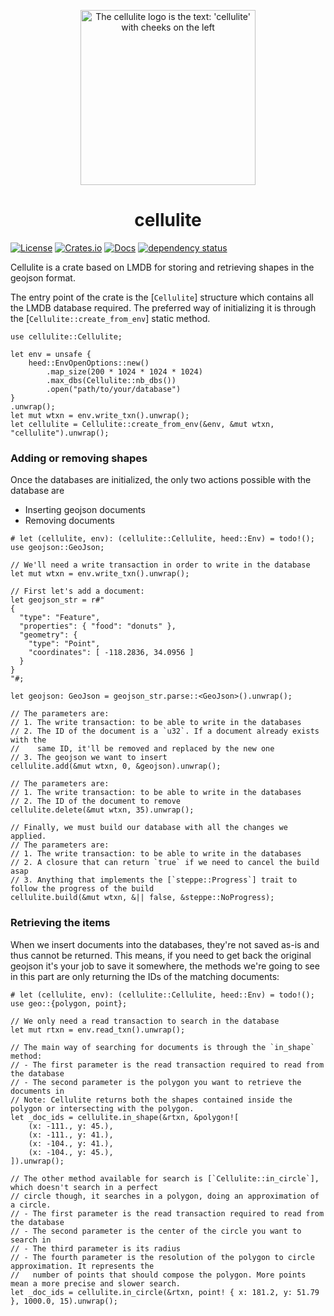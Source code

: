<p align="center"><img width="280px" title="The cellulite logo is the text: 'cellulite' with cheeks on the left" src="https://raw.githubusercontent.com/meilisearch/deserr/main/assets/deserr.png"></a>
<h1 align="center">cellulite</h1>

[![License](https://img.shields.io/badge/license-MIT-green)](LICENSE-MIT)
[![Crates.io](https://img.shields.io/crates/v/cellulite)](https://crates.io/crates/cellulite)
[![Docs](https://docs.rs/cellulite/badge.svg)](https://docs.rs/cellulite)
[![dependency status](https://deps.rs/repo/github/meilisearch/cellulite/status.svg)](https://deps.rs/repo/github/meilisearch/cellulite)

Cellulite is a crate based on LMDB for storing and retrieving shapes in the geojson format.

The entry point of the crate is the [`Cellulite`] structure which contains all the LMDB database required.
The preferred way of initializing it is through the [`Cellulite::create_from_env`] static method.
```rust,no_run
use cellulite::Cellulite;

let env = unsafe {
    heed::EnvOpenOptions::new()
        .map_size(200 * 1024 * 1024 * 1024)
        .max_dbs(Cellulite::nb_dbs())
        .open("path/to/your/database")
}
.unwrap();
let mut wtxn = env.write_txn().unwrap();
let cellulite = Cellulite::create_from_env(&env, &mut wtxn, "cellulite").unwrap();
```

### Adding or removing shapes

Once the databases are initialized, the only two actions possible with the database are
- Inserting geojson documents
- Removing documents

```rust,no_run
# let (cellulite, env): (cellulite::Cellulite, heed::Env) = todo!();
use geojson::GeoJson;

// We'll need a write transaction in order to write in the database
let mut wtxn = env.write_txn().unwrap();

// First let's add a document:
let geojson_str = r#"
{
  "type": "Feature",
  "properties": { "food": "donuts" },
  "geometry": {
    "type": "Point",
    "coordinates": [ -118.2836, 34.0956 ]
  }
}
"#;

let geojson: GeoJson = geojson_str.parse::<GeoJson>().unwrap();

// The parameters are:
// 1. The write transaction: to be able to write in the databases
// 2. The ID of the document is a `u32`. If a document already exists with the
//    same ID, it'll be removed and replaced by the new one
// 3. The geojson we want to insert
cellulite.add(&mut wtxn, 0, &geojson).unwrap();

// The parameters are:
// 1. The write transaction: to be able to write in the databases
// 2. The ID of the document to remove
cellulite.delete(&mut wtxn, 35).unwrap();

// Finally, we must build our database with all the changes we applied.
// The parameters are:
// 1. The write transaction: to be able to write in the databases
// 2. A closure that can return `true` if we need to cancel the build asap
// 3. Anything that implements the [`steppe::Progress`] trait to follow the progress of the build
cellulite.build(&mut wtxn, &|| false, &steppe::NoProgress);
```

### Retrieving the items

When we insert documents into the databases, they're not saved as-is and thus cannot be returned.
This means, if you need to get back the original geojson it's your job to save it somewhere,
the methods we're going to see in this part are only returning the IDs of the matching documents:

```rust,no_run
# let (cellulite, env): (cellulite::Cellulite, heed::Env) = todo!();
use geo::{polygon, point};

// We only need a read transaction to search in the database
let mut rtxn = env.read_txn().unwrap();

// The main way of searching for documents is through the `in_shape` method:
// - The first parameter is the read transaction required to read from the database
// - The second parameter is the polygon you want to retrieve the documents in
// Note: Cellulite returns both the shapes contained inside the polygon or intersecting with the polygon.
let _doc_ids = cellulite.in_shape(&rtxn, &polygon![
    (x: -111., y: 45.),
    (x: -111., y: 41.),
    (x: -104., y: 41.),
    (x: -104., y: 45.),
]).unwrap();

// The other method available for search is [`Cellulite::in_circle`], which doesn't search in a perfect
// circle though, it searches in a polygon, doing an approximation of a circle.
// - The first parameter is the read transaction required to read from the database
// - The second parameter is the center of the circle you want to search in
// - The third parameter is its radius
// - The fourth parameter is the resolution of the polygon to circle approximation. It represents the
//   number of points that should compose the polygon. More points mean a more precise and slower search.
let _doc_ids = cellulite.in_circle(&rtxn, point! { x: 181.2, y: 51.79 }, 1000.0, 15).unwrap();
```
